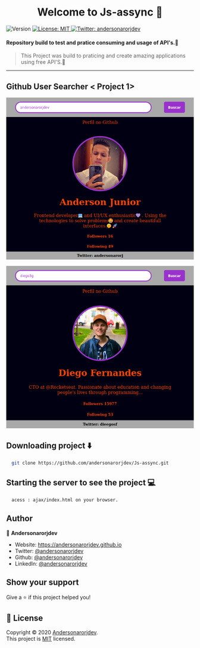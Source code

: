 <h1 align="center">Welcome to Js-assync 👋</h1>
<p>
  <img alt="Version" src="https://img.shields.io/badge/version-0.1.0-blue.svg?cacheSeconds=2592000" />
  <a href="LICENSE" target="_blank">
    <img alt="License: MIT" src="https://img.shields.io/badge/License-MIT-yellow.svg" />
  </a>
  <a href="https://twitter.com/andersonarorjdev" target="_blank">
    <img alt="Twitter: andersonarorjdev" src="https://img.shields.io/twitter/follow/andersonarrjdev.svg?style=social" />
  </a>
</p>


<h4>Repository build to test and pratice consuming and usage of API's.🔎</h4>

> This Project was build to praticing and create amazing applications using free API'S.🚀

***

 ## Github User Searcher < Project 1>
 <p align="center">
    <img  src="./screen/search1.png"/>
 </p>

  <p align="center">
    <img  src="./screen/search2.png"/>
 </p>

## Downloading project ⬇️
```sh
  git clone https://github.com/andersonarorjdev/Js-assync.git
```
## Starting the server to see the project 💻
```sh
  acess : ajax/index.html on your browser.
```
## Author

👤 **Andersonarorjdev**

* Website: https://andersonarorjdev.github.io
* Twitter: [@andersonarorjdev](https://twitter.com/andersonarorjdev)
* Github: [@andersonarorjdev](https://github.com/andersonarorjdev)
* LinkedIn: [@andersonarorjdev](https://linkedin.com/in/andersonarorjdev)

## Show your support

Give a ⭐️ if this project helped you!

## 📝 License

Copyright © 2020 [Andersonarorjdev](https://github.com/andersonarorjdev).<br />
This project is [MIT](LICENSE) licensed.